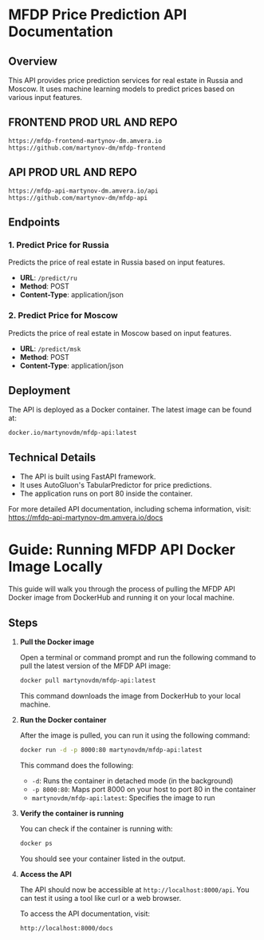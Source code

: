 # MFDP Price Prediction API Documentation

## Overview

This API provides price prediction services for real estate in Russia and Moscow. It uses machine learning models to predict prices based on various input features.

## FRONTEND PROD URL AND REPO

```
https://mfdp-frontend-martynov-dm.amvera.io
https://github.com/martynov-dm/mfdp-frontend
```

## API PROD URL AND REPO

```
https://mfdp-api-martynov-dm.amvera.io/api
https://github.com/martynov-dm/mfdp-api
```

## Endpoints

### 1. Predict Price for Russia

Predicts the price of real estate in Russia based on input features.

- **URL**: `/predict/ru`
- **Method**: POST
- **Content-Type**: application/json

### 2. Predict Price for Moscow

Predicts the price of real estate in Moscow based on input features.

- **URL**: `/predict/msk`
- **Method**: POST
- **Content-Type**: application/json

## Deployment

The API is deployed as a Docker container. The latest image can be found at:

```
docker.io/martynovdm/mfdp-api:latest
```

## Technical Details

- The API is built using FastAPI framework.
- It uses AutoGluon's TabularPredictor for price predictions.
- The application runs on port 80 inside the container.

For more detailed API documentation, including schema information, visit:
https://mfdp-api-martynov-dm.amvera.io/docs

# Guide: Running MFDP API Docker Image Locally

This guide will walk you through the process of pulling the MFDP API Docker image from DockerHub and running it on your local machine.

## Steps

1. **Pull the Docker image**

   Open a terminal or command prompt and run the following command to pull the latest version of the MFDP API image:

   ```bash
   docker pull martynovdm/mfdp-api:latest
   ```

   This command downloads the image from DockerHub to your local machine.

2. **Run the Docker container**

   After the image is pulled, you can run it using the following command:

   ```bash
   docker run -d -p 8000:80 martynovdm/mfdp-api:latest
   ```

   This command does the following:

   - `-d`: Runs the container in detached mode (in the background)
   - `-p 8000:80`: Maps port 8000 on your host to port 80 in the container
   - `martynovdm/mfdp-api:latest`: Specifies the image to run

3. **Verify the container is running**

   You can check if the container is running with:

   ```bash
   docker ps
   ```

   You should see your container listed in the output.

4. **Access the API**

   The API should now be accessible at `http://localhost:8000/api`. You can test it using a tool like curl or a web browser.

   To access the API documentation, visit:

   ```
   http://localhost:8000/docs
   ```
